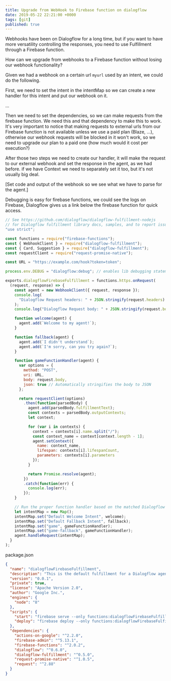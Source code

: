 ```yaml
---
title: Upgrade from WebHook to Firebase function on dialogflow
date: 2019-05-22 22:21:00 +0000
tags: [git]
published: true
---
```


Webhooks have been on Dialogflow for a long time, but if you want to have more versatility
controlling the responses, you need to use Fulfillment through a Firebase function.

How can we upgrade from webhooks to a Firebase function without losing our webhook functionality?

Given we had a webhook on a certain url `myurl` used by an intent, we could do the following.

First, we need to set the intent in the intentMap so we can create a new handler for this intent and put our webhook on it.

...

Then we need to set the dependencies, so we can make requests from the firebase function. We need this and that dependency to make this to work. It's very important to notice that making requests to external urls from our Firebase function is not available unless we use a paid plan (Blaze, ...), otherwise our webhook requests will be blocked in it won't work, so we need to upgrade our plan to a paid one (how much would it cost per execution?)

After those two steps we need to create our handler, it will make the request to our external webhook and set the response in the agent, as we had before. if we have Context we need to separately set it too, but it's not usually big deal.

[Set code and output of the webhook so we see what we have to parse for the agent.]

Debugging is easy for firebase functions, we could see the logs on Firebase, Dialogflow gives us a link below the firebase function for quick access.

```javascript
// See https://github.com/dialogflow/dialogflow-fulfillment-nodejs
// for Dialogflow fulfillment library docs, samples, and to report issues
"use strict";

const functions = require("firebase-functions");
const { WebhookClient } = require("dialogflow-fulfillment");
const { Card, Suggestion } = require("dialogflow-fulfillment");
const requestClient = require("request-promise-native");

const URL = "https://example.com/hook?token=token";

process.env.DEBUG = "dialogflow:debug"; // enables lib debugging statements

exports.dialogflowFirebaseFulfillment = functions.https.onRequest(
  (request, response) => {
    const agent = new WebhookClient({ request, response });
    console.log(
      "Dialogflow Request headers: " + JSON.stringify(request.headers)
    );
    console.log("Dialogflow Request body: " + JSON.stringify(request.body));

    function welcome(agent) {
      agent.add(`Welcome to my agent!`);
    }

    function fallback(agent) {
      agent.add(`I didn't understand`);
      agent.add(`I'm sorry, can you try again?`);
    }

    function gameFunctionHandler(agent) {
      var options = {
        method: "POST",
        uri: URL,
        body: request.body,
        json: true // Automatically stringifies the body to JSON
      };

      return requestClient(options)
        .then(function(parsedBody) {
          agent.add(parsedBody.fulfillmentText);
          const contexts = parsedBody.outputContexts;
          let context;

          for (var i in contexts) {
            context = contexts[i].name.split("/");
            const context_name = context[context.length - 1];
            agent.setContext({
              name: context_name,
              lifespan: contexts[i].lifespanCount,
              parameters: contexts[i].parameters
            });
          }

          return Promise.resolve(agent);
        })
        .catch(function(err) {
          console.log(err);
        });
    }

    // Run the proper function handler based on the matched Dialogflow intent name
    let intentMap = new Map();
    intentMap.set("Default Welcome Intent", welcome);
    intentMap.set("Default Fallback Intent", fallback);
    intentMap.set("game", gameFunctionHandler);
    intentMap.set("game-fallback", gameFunctionHandler);
    agent.handleRequest(intentMap);
  }
);
```

package.json

```json
{
  "name": "dialogflowFirebaseFulfillment",
  "description": "This is the default fulfillment for a Dialogflow agents using Cloud Functions for Firebase",
  "version": "0.0.1",
  "private": true,
  "license": "Apache Version 2.0",
  "author": "Google Inc.",
  "engines": {
    "node": "8"
  },
  "scripts": {
    "start": "firebase serve --only functions:dialogflowFirebaseFulfillment",
    "deploy": "firebase deploy --only functions:dialogflowFirebaseFulfillment"
  },
  "dependencies": {
    "actions-on-google": "^2.2.0",
    "firebase-admin": "^5.13.1",
    "firebase-functions": "^2.0.2",
    "dialogflow": "^0.6.0",
    "dialogflow-fulfillment": "^0.5.0",
    "request-promise-native": "^1.0.5",
    "request": "^2.88"
  }
}
```

